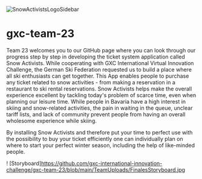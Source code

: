 ![SnowActivistsLogoSidebar](https://user-images.githubusercontent.com/72878620/102064995-485a6700-3df8-11eb-918f-7b73ea1a81d5.png)
# gxc-team-23

Team 23 welcomes you to our GitHub page where you can look through our progress step by step in developing the ticket system application called Snow Activists. While cooperating with GXC International Virtual Innovation Challenge, the German Ski Federation requested us to build a place where all ski enthusiasts can get together. This App enables people to purchase any ticket related to snow activities - from making a reservation in a restaurant to ski rental reservations. Snow Activists helps make the overall experience excellent by tackling today's problem of scarce time, even when planning our leisure time. While people in Bavaria have a high interest in skiing and snow-related activities, the pain in waiting in the queue, unclear tariff lists, and lack of community prevent people from having an overall wholesome experience while skiing.

By installing Snow Activists and therefore put your time to perfect use with the possibility to buy your ticket efficiently one can individually plan on where to start your perfect winter season, including the help of like-minded people.

! [Storyboard]https://github.com/gxc-international-innovation-challenge/gxc-team-23/blob/main/TeamUploads/FinalesStoryboard.jpg

